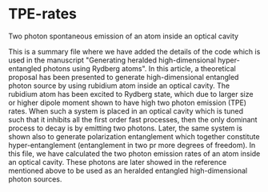 # TPE-rates
Two photon spontaneous emission of an atom inside an optical cavity

This is a summary file where we have added the details of the code which is used in the manuscript "Generating
heralded high-dimensional hyper-entangled photons using Rydberg atoms". In this article, a theoretical proposal
has been presented to generate high-dimensional entangled photon source by using rubidium atom inside an
optical cavity. The rubidium atom has been excited to Rydberg state, which due to larger size or higher dipole
moment shown to have high two photon emission (TPE) rates. When such a system is placed in an optical
cavity which is tuned such that it inhibits all the first order fast processes, then the only dominant process to
decay is by emitting two photons. Later, the same system is shown also to generate polarization entanglement
which together constitute hyper-entanglement (entanglement in two pr more degrees of freedom).
In this file, we have calculated the two photon emission rates of an atom inside an optical cavity. These photons
are later showed in the reference mentioned above to be used as an heralded entangled high-dimensional photon
sources.

